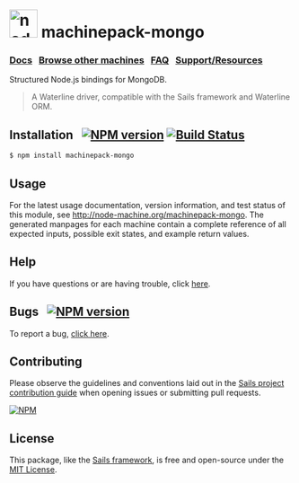 <h1>
  <a href="http://node-machine.org" title="Node-Machine public registry"><img alt="node-machine logo" title="Node-Machine Project" src="http://node-machine.org/images/machine-anthropomorph-for-white-bg.png" width="50" /></a>
  machinepack-mongo
</h1>


### [Docs](http://node-machine.org/machinepack-mongo) &nbsp; [Browse other machines](http://node-machine.org/machinepacks) &nbsp;  [FAQ](http://node-machine.org/implementing/FAQ)  &nbsp;  [Support/Resources](http://sailsjs.com/support)

Structured Node.js bindings for MongoDB.

> A Waterline driver, compatible with the Sails framework and Waterline ORM.


## Installation &nbsp; [![NPM version](https://badge.fury.io/js/machinepack-mongo.svg)](http://badge.fury.io/js/machinepack-mongo) [![Build Status](https://travis-ci.org/treelinehq/machinepack-mongo.png?branch=master)](https://travis-ci.org/treelinehq/machinepack-mongo)

```sh
$ npm install machinepack-mongo
```

## Usage

For the latest usage documentation, version information, and test status of this module, see <a href="http://node-machine.org/machinepack-mongo" title="Structured Node.js bindings for MongoDB. (for node.js)">http://node-machine.org/machinepack-mongo</a>.  The generated manpages for each machine contain a complete reference of all expected inputs, possible exit states, and example return values.


## Help

If you have questions or are having trouble, click [here](http://sailsjs.com/support).


## Bugs &nbsp; [![NPM version](https://badge.fury.io/js/machinepack-mongo.svg)](http://npmjs.com/package/machinepack-mongo)

To report a bug, [click here](http://sailsjs.com/bugs).


## Contributing

Please observe the guidelines and conventions laid out in the [Sails project contribution guide](http://sailsjs.com/documentation/contributing) when opening issues or submitting pull requests.

[![NPM](https://nodei.co/npm/machinepack-mongo.png?downloads=true)](http://npmjs.com/package/machinepack-mongo)


## License

This package, like the [Sails framework](http://sailsjs.com), is free and open-source under the [MIT License](http://sailsjs.com/license).
